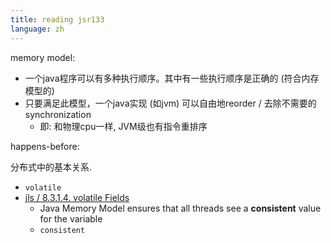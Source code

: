 ```yaml
---
title: reading jsr133
language: zh
---
```


memory model:

- 一个java程序可以有多种执行顺序。其中有一些执行顺序是正确的 (符合内存模型的)
- 只要满足此模型，一个java实现 (如jvm) 可以自由地reorder / 去除不需要的synchronization
    - 即: 和物理cpu一样, JVM级也有指令重排序

happens-before:

分布式中的基本关系.

- `volatile`
- [jls / 8.3.1.4. volatile Fields](https://docs.oracle.com/javase/specs/jls/se9/html/jls-8.html#jls-8.3.1.4)
    - Java Memory Model ensures that all threads see a **consistent** value for the variable
    - `consistent`
